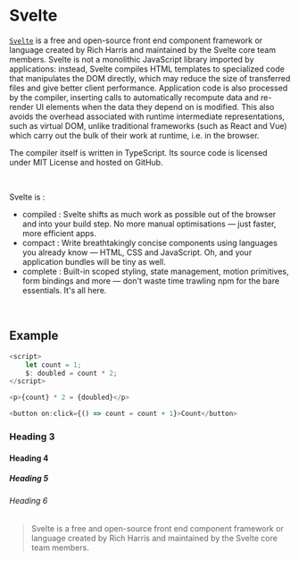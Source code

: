 # Svelte

[`Svelte`](https://svelte.dev/) is a free and open-source front end component framework or language created by Rich Harris and maintained by the Svelte core team members. Svelte is not a monolithic JavaScript library imported by applications: instead, Svelte compiles HTML templates to specialized code that manipulates the DOM directly, which may reduce the size of transferred files and give better client performance. Application code is also processed by the compiler, inserting calls to automatically recompute data and re-render UI elements when the data they depend on is modified. This also avoids the overhead associated with runtime intermediate representations, such as virtual DOM, unlike traditional frameworks (such as React and Vue) which carry out the bulk of their work at runtime, i.e. in the browser.

The compiler itself is written in TypeScript. Its source code is licensed under MIT License and hosted on GitHub.

<br/>

Svelte is :

- compiled : Svelte shifts as much work as possible out of the browser and into your build step. No more manual optimisations — just faster, more efficient apps.
- compact : Write breathtakingly concise components using languages you already know — HTML, CSS and JavaScript. Oh, and your application bundles will be tiny as well.
- complete : Built-in scoped styling, state management, motion primitives, form bindings and more — don't waste time trawling npm for the bare essentials. It's all here.

<br/>

## Example

```ts
<script>
    let count = 1;
    $: doubled = count * 2;
</script>

<p>{count} * 2 = {doubled}</p>

<button on:click={() => count = count + 1}>Count</button>
```

### Heading 3

#### Heading 4

##### Heading 5

###### Heading 6

> Svelte is a free and open-source front end component framework or language created by Rich Harris and maintained by the Svelte core team members.
